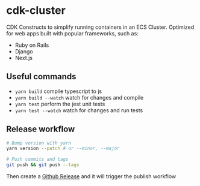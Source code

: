 # cdk-cluster

CDK Constructs to simplify running containers in an ECS Cluster.  Optimized for web apps built with popular frameworks, such as:

- Ruby on Rails
- Django
- Next.js

## Useful commands

* `yarn build`           compile typescript to js
* `yarn build --watch`   watch for changes and compile
* `yarn test`            perform the jest unit tests
* `yarn test --watch`    watch for changes and run tests

## Release workflow

```bash
# Bump version with yarn
yarn version --patch # or --minor, --major

# Push commits and tags
git push && git push --tags
```

Then create a [Github Release](https://github.com/cuperman/cdk-cluster/releases) and it will trigger the publish workflow
